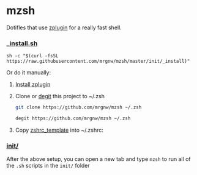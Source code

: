 # mzsh

Dotifles that use [zplugin](https://github.com/zdharma/zplugin) for a really fast shell.

### [_install.sh](init/_install.sh)

```
sh -c "$(curl -fsSL https://raw.githubusercontent.com/mrgnw/mzsh/master/init/_install)"
```

Or do it manually:

1. [Install zplugin](https://github.com/zdharma/zplugin#installation)

2. Clone or [degit](https://github.com/Rich-Harris/degit) this project to ~/.zsh
    ```sh
    git clone https://github.com/mrgnw/mzsh ~/.zsh
    ```
    ```sh
    degit https://github.com/mrgnw/mzsh ~/.zsh
    ```

3. Copy [zshrc_template](init/zshrc_template) into ~/.zshrc:

### [init/](init)

After the above setup, you can open a new tab and type `mzsh` to run all of the `.sh` scripts in the `init/` folder